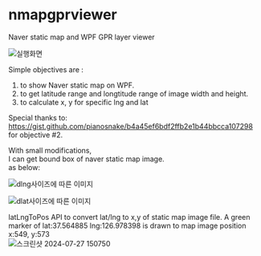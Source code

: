 # nmapgprviewer
Naver static map and WPF GPR layer viewer

![실행화면](https://github.com/user-attachments/assets/364bd4a8-949d-4355-b2bf-a9a7ef823037)

Simple objectives are : 
1. to show Naver static map on WPF.
2. to get latitude range and longtitude range of image width and height.
3. to calculate x, y for specific lng and lat

Special thanks to:     
https://gist.github.com/pianosnake/b4a45ef6bdf2ffb2e1b44bbcca107298    
for objective #2.    

With small modifications,     
I can get bound box of naver static map image.     
as below:    

![dlng사이즈에 따른 이미지](https://github.com/user-attachments/assets/21ed3c5d-3481-449f-b19e-f8baf27b650b)

![dlat사이즈에 따른 이미지](https://github.com/user-attachments/assets/1097dadc-0fe0-44b2-bea3-38db3f54de1b)

latLngToPos API to convert lat/lng to x,y of static map image file.
A green marker of lat:37.564885 lng:126.978398  is drawn to map image position x:549, y:573  
![스크린샷 2024-07-27 150750](https://github.com/user-attachments/assets/f200b2d4-6c1f-4bbc-88fb-07daec5f1ed3)
